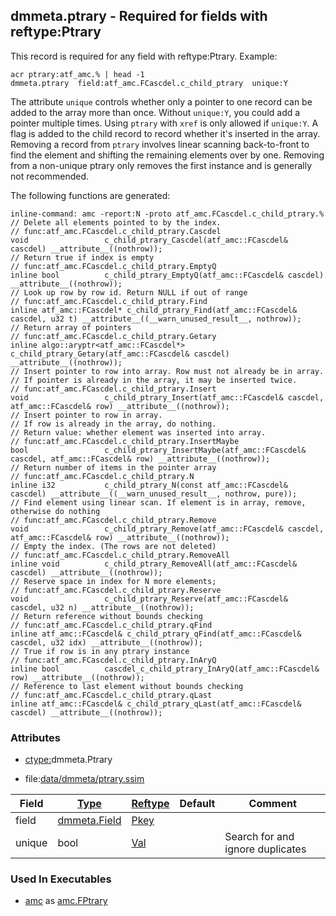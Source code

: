 ## dmmeta.ptrary - Required for fields with reftype:Ptrary
<a href="#dmmeta-ptrary"></a>

This record is required for any field with reftype:Ptrary.
Example:
```
acr ptrary:atf_amc.% | head -1
dmmeta.ptrary  field:atf_amc.FCascdel.c_child_ptrary  unique:Y
```

The attribute `unique` controls whether only a pointer to one record
can be added to the array more than once. Without `unique:Y`, you could add a pointer
multiple times. Using `ptrary` with `xref` is only allowed if `unique:Y`.
A flag is added to the child record to record whether it's inserted in the array.
Removing a record from `ptrary` involves linear scanning back-to-front to find the element
and shifting the remaining elements over by one. Removing from a non-unique
ptrary only removes the first instance and is generally not recommended.

The following functions are generated:
```
inline-command: amc -report:N -proto atf_amc.FCascdel.c_child_ptrary.%
// Delete all elements pointed to by the index.
// func:atf_amc.FCascdel.c_child_ptrary.Cascdel
void                 c_child_ptrary_Cascdel(atf_amc::FCascdel& cascdel) __attribute__((nothrow));
// Return true if index is empty
// func:atf_amc.FCascdel.c_child_ptrary.EmptyQ
inline bool          c_child_ptrary_EmptyQ(atf_amc::FCascdel& cascdel) __attribute__((nothrow));
// Look up row by row id. Return NULL if out of range
// func:atf_amc.FCascdel.c_child_ptrary.Find
inline atf_amc::FCascdel* c_child_ptrary_Find(atf_amc::FCascdel& cascdel, u32 t) __attribute__((__warn_unused_result__, nothrow));
// Return array of pointers
// func:atf_amc.FCascdel.c_child_ptrary.Getary
inline algo::aryptr<atf_amc::FCascdel*> c_child_ptrary_Getary(atf_amc::FCascdel& cascdel) __attribute__((nothrow));
// Insert pointer to row into array. Row must not already be in array.
// If pointer is already in the array, it may be inserted twice.
// func:atf_amc.FCascdel.c_child_ptrary.Insert
void                 c_child_ptrary_Insert(atf_amc::FCascdel& cascdel, atf_amc::FCascdel& row) __attribute__((nothrow));
// Insert pointer to row in array.
// If row is already in the array, do nothing.
// Return value: whether element was inserted into array.
// func:atf_amc.FCascdel.c_child_ptrary.InsertMaybe
bool                 c_child_ptrary_InsertMaybe(atf_amc::FCascdel& cascdel, atf_amc::FCascdel& row) __attribute__((nothrow));
// Return number of items in the pointer array
// func:atf_amc.FCascdel.c_child_ptrary.N
inline i32           c_child_ptrary_N(const atf_amc::FCascdel& cascdel) __attribute__((__warn_unused_result__, nothrow, pure));
// Find element using linear scan. If element is in array, remove, otherwise do nothing
// func:atf_amc.FCascdel.c_child_ptrary.Remove
void                 c_child_ptrary_Remove(atf_amc::FCascdel& cascdel, atf_amc::FCascdel& row) __attribute__((nothrow));
// Empty the index. (The rows are not deleted)
// func:atf_amc.FCascdel.c_child_ptrary.RemoveAll
inline void          c_child_ptrary_RemoveAll(atf_amc::FCascdel& cascdel) __attribute__((nothrow));
// Reserve space in index for N more elements;
// func:atf_amc.FCascdel.c_child_ptrary.Reserve
void                 c_child_ptrary_Reserve(atf_amc::FCascdel& cascdel, u32 n) __attribute__((nothrow));
// Return reference without bounds checking
// func:atf_amc.FCascdel.c_child_ptrary.qFind
inline atf_amc::FCascdel& c_child_ptrary_qFind(atf_amc::FCascdel& cascdel, u32 idx) __attribute__((nothrow));
// True if row is in any ptrary instance
// func:atf_amc.FCascdel.c_child_ptrary.InAryQ
inline bool          cascdel_c_child_ptrary_InAryQ(atf_amc::FCascdel& row) __attribute__((nothrow));
// Reference to last element without bounds checking
// func:atf_amc.FCascdel.c_child_ptrary.qLast
inline atf_amc::FCascdel& c_child_ptrary_qLast(atf_amc::FCascdel& cascdel) __attribute__((nothrow));

```

### Attributes
<a href="#attributes"></a>
<!-- dev.mdmark  mdmark:MDSECTION  state:BEG_AUTO  param:Attributes -->
* [ctype:](/txt/ssimdb/dmmeta/ctype.md)dmmeta.Ptrary

* file:[data/dmmeta/ptrary.ssim](/data/dmmeta/ptrary.ssim)

|Field|[Type](/txt/ssimdb/dmmeta/ctype.md)|[Reftype](/txt/ssimdb/dmmeta/reftype.md)|Default|Comment|
|---|---|---|---|---|
|field|[dmmeta.Field](/txt/ssimdb/dmmeta/field.md)|[Pkey](/txt/exe/amc/reftypes.md#pkey)|||
|unique|bool|[Val](/txt/exe/amc/reftypes.md#val)||Search for and ignore duplicates|

<!-- dev.mdmark  mdmark:MDSECTION  state:END_AUTO  param:Attributes -->

### Used In Executables
<a href="#used-in-executables"></a>
<!-- dev.mdmark  mdmark:MDSECTION  state:BEG_AUTO  param:ImdbUses -->

* [amc](/txt/exe/amc/internals.md) as [amc.FPtrary](/txt/exe/amc/internals.md#amc-fptrary)

<!-- dev.mdmark  mdmark:MDSECTION  state:END_AUTO  param:ImdbUses -->

